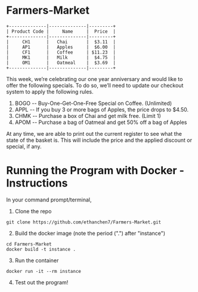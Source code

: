 # Farmers-Market

```
+--------------|--------------|---------+
| Product Code |     Name     |  Price  |
+--------------|--------------|---------+
|     CH1      |   Chai       |  $3.11  |
|     AP1      |   Apples     |  $6.00  |
|     CF1      |   Coffee     | $11.23  |
|     MK1      |   Milk       |  $4.75  |
|     OM1      |   Oatmeal    |  $3.69  |
+--------------|--------------|---------+
```

This week, we’re celebrating our one year anniversary and would like to offer the
following specials.  To do so, we’ll need to update our checkout system to apply
the following rules.

1. BOGO -- Buy-One-Get-One-Free Special on Coffee. (Unlimited)
2. APPL -- If you buy 3 or more bags of Apples, the price drops to $4.50.
3. CHMK -- Purchase a box of Chai and get milk free. (Limit 1)
4. APOM -- Purchase a bag of Oatmeal and get 50% off a bag of Apples

At any time, we are able to print out the current register to see what the state of
the basket is.  This will include the price and the applied discount or special, if any.

# Running the Program with Docker - Instructions

In your command prompt/terminal,

1. Clone the repo
```
git clone https://github.com/ethanchen7/Farmers-Market.git
```

2. Build the docker image (note the period (".") after "instance")
```
cd Farmers-Market
docker build -t instance .
```
3. Run the container
```
docker run -it --rm instance
```
4. Test out the program!
